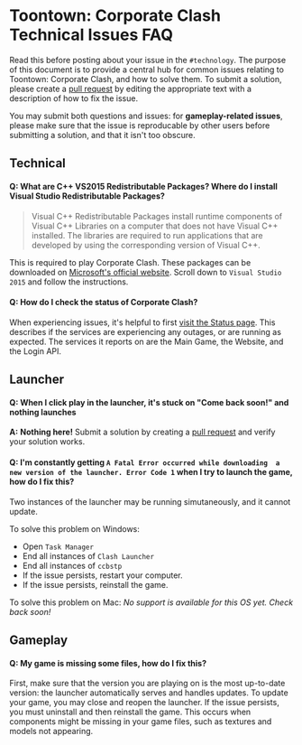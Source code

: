 # Toontown: Corporate Clash Technical Issues FAQ

Read this before posting about your issue in the `#technology`. The purpose of this document is to provide a central hub for common issues relating to Toontown: Corporate Clash, and how to solve them. To submit a solution, please create a [pull request](https://github.com/Palmidence/Toontown/pulls) by editing the appropriate text with a description of how to fix the issue.

You may submit both questions and issues: for **gameplay-related issues**, please make sure that the issue is reproducable by other users before submitting a solution, and that it isn't too obscure.

## Technical

#### **Q:** What are C++ VS2015 Redistributable Packages? Where do I install Visual Studio Redistributable Packages?
 
>Visual C++ Redistributable Packages install runtime components of Visual C++ Libraries on a computer that does not have Visual C++ installed. The libraries are required to run applications that are developed by using the corresponding version of Visual C++. 

This is required to play Corporate Clash. These packages can be downloaded on [Microsoft's official website](https://www.microsoft.com/en-us/download/details.aspx?id=48145). Scroll down to `Visual Studio 2015` and follow the instructions.

#### **Q:** How do I check the status of Corporate Clash?

When experiencing issues, it's helpful to first [visit the Status page](https://status.corporateclash.net/). This describes if the services are experiencing any outages, or are running as expected. The services it reports on are the Main Game, the Website, and the Login API.

## Launcher

#### **Q:** When I click play in the launcher, it's stuck on "Come back soon!" and nothing launches

**A:** **Nothing here!** Submit a solution by creating a [pull request](https://github.com/Palmidence/Toontown/pulls) and verify your solution works.

#### **Q:** I'm constantly getting `A Fatal Error occurred while downloading  a new version of the launcher. Error Code 1` when I try to launch the game, how do I fix this?

Two instances of the launcher may be running simutaneously, and it cannot update.

To solve this problem on Windows:
- Open `Task Manager`
- End all instances of `Clash Launcher`
- End all instances of `ccbstp`
- If the issue persists, restart your computer.
- If the issue persists, reinstall the game.

To solve this problem on Mac:
_No support is available for this OS yet. Check back soon!_

## Gameplay

#### **Q:** My game is missing some files, how do I fix this?

First, make sure that the version you are playing on is the most up-to-date version: the launcher automatically serves and handles updates. To update your game, you may close and reopen the launcher. If the issue persists, you must uninstall and then reinstall the game. This occurs when components might be missing in your game files, such as textures and models not appearing.
